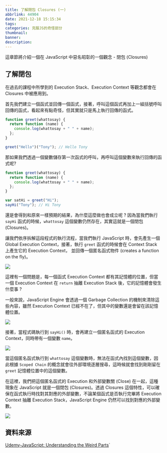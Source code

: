 ```yaml
---
title: 了解閉包 Closures (一)
abbrlink: 44904
date: 2021-12-18 15:15:34
tags:
categories: 克服JS的奇怪部分
thumbnail:
banner:
description:
---
```


<!-- @format -->

這章節將介紹一個在 JavaScript 中惡名昭彰的一個觀念 - 閉包 (Closures)

<!-- more -->

## 了解閉包

在過去的課程中所學到的 Execution Stack、Execution Context 等觀念都會在 Closures 中被應用到。

首先我們建立一個函式並回傳一個函式，接著，呼叫這個函式再加上一組括號呼叫回傳的函式，看起來有點奇怪，但其實就只是馬上執行回傳的函式。

```js
function greet(whattosay) {
  return function (name) {
    console.log(whattosay + " " + name);
  };
}

greet("Hello")("Tony"); // Hello Tony
```

那如果我們透過一個變數儲存第一次函式的呼叫，再呼叫這個變數來執行回傳的函式呢?

```js
function greet(whattosay) {
  return function (name) {
    console.log(whattosay + " " + name);
  };
}

var satHi = greet("Hi");
sayHi("Tony"); // Hi Tony
```

還是會得到和原來一樣預期的結果，為什麼這麼做也會成立呢 ? 因為當我們執行 `sayHi` 函式的時候，`whattosay` 這個變數仍然存在，其實這就是一個閉包 (Closures)。

讓我們依序拆解這段程式的執行流程，當我們執行 JavaScript 時，會先產生一個 Global Execution Context，接著，執行 `greet` 函式的時候會在 Context Stack 上產生它的 Execution Context， 並回傳一個匿名函式物件 (creates a function on the fly)。

![](Function-Invoked.png)

這裡有一個問題是，每一個函式 Execution Context 都有其記憶體的位置，但當一個 Execution Context 在 `return` 抽離 Execution Stack 後，它的記憶體會發生什麼事 ?

一般來說，JavaScript Engine 會透過一個 Garbage Collection 的機制來清除這些內容，雖然 Execution Context 已經不在了，但其中的變數還是會留在該記憶體位置。

![](Garbage-Collection.png)

接著，當程式碼執行到 `sayHi()` 時，會再建立一個匿名函式的 Execution Context，同時帶有一個變數 `name`。

![](Next-Execution-Context.png)

當這個匿名函式執行到 `whattosay` 這個變數時，無法在函式內找到這個變數，因此根據 `Scoped Chain` 的概念就會往外部環境逐層搜尋，這時候就會找到剛剛留在 `greet` 記憶體位置中的這個變數。

在這裡，我們把這個匿名函式的 Execution 和外部變數關 (Close) 在一起，這種現象在 JavaScript 就是一個閉包 (Closures)。透過 Closures 這個特性，可以確保在函式執行時找對其對應的外部變數，不論某個函式是否執行完畢將 Execution Context 抽離 Execution Stack，JavaScript Engine 仍然可以找到對應的外部變數。

![](Closures.png)

## 資料來源

[Udemy-JavaScript: Understanding the Weird Parts](https://www.udemy.com/course/understand-javascript/)`
